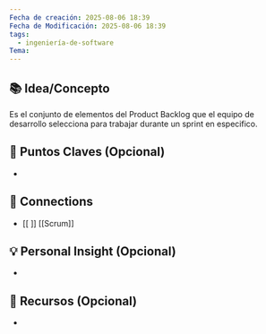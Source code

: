 ```yaml
---
Fecha de creación: 2025-08-06 18:39
Fecha de Modificación: 2025-08-06 18:39
tags:
  - ingeniería-de-software
Tema:
---
```



## 📚 Idea/Concepto 

Es el conjunto de elementos del Product Backlog que el equipo de desarrollo selecciona para trabajar durante un sprint en especifico.
## 📌 Puntos Claves (Opcional)
- 

## 🔗 Connections
- [[ ]]
[[Scrum]]
## 💡 Personal Insight (Opcional)
- 
## 🧾 Recursos (Opcional)
- 